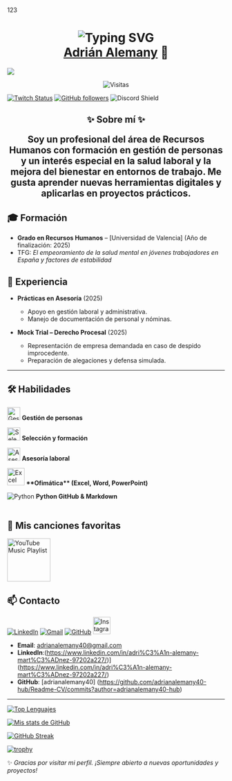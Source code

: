 123
<div align="center">
<h1 align="center"><div align="center">
  <img src="https://readme-typing-svg.herokuapp.com?font=Fira+Code&weight=600&size=28&pause=1000&color=F75C7E&center=true&vCenter=true&random=false&width=600&lines=👋+Hola%2C+soy;💼+Recursos+Humanos+%7C+Salud+Laboral;🚀+Aprender+%2B+Crear+%2B+Compartir" alt="Typing SVG" />
</div>
<a href="https://www.linkedin.com/in/adri%C3%A1n-alemany-mart%C3%ADnez-97202a227?lipi=urn%3Ali%3Apage%3Ad_flagship3_profile_view_base_contact_details%3BAxo%2BRs4YTdKi2Oum2EuD4w%3D%3D">       Adrián Alemany</a> 👋</h1>
</div>
<img src="https://ssm.swiss/wp-content/uploads/2021/02/edem.jpg">
<p align="center">
  <img src="https://komarev.com/ghpvc/?username=adrianalemany40-hub&color=blue&style=flat" alt="Visitas"/>
</p>

[![Twitch Status](https://img.shields.io/twitch/status/aristidevs?style=social)](https://www.twitch.tv/aristidevs)
[![GitHub followers](https://img.shields.io/github/followers/adrianalemany40-hub?style=social)](https://github.com/adrianalemany40-hub)
![Discord Shield](https://discordapp.com/api/guilds/807719549075980308/widget.png?style=shield)


<h2 align="center">✨ Sobre mí ✨

Soy un profesional del área de **Recursos Humanos** con formación en gestión de personas y un interés especial en la salud laboral y la mejora del bienestar en entornos de trabajo. Me gusta aprender nuevas herramientas digitales y aplicarlas en proyectos prácticos.  




## 🎓 Formación
- **Grado en Recursos Humanos** – [Universidad de Valencia] (Año de finalización: 2025)  
- TFG: *El empeoramiento de la salud mental en jóvenes trabajadores en España y factores de estabilidad*  




## 💼 Experiencia
- **Prácticas en Asesoría** (2025)  
  - Apoyo en gestión laboral y administrativa.  
  - Manejo de documentación de personal y nóminas.  

- **Mock Trial – Derecho Procesal** (2025)  
  - Representación de empresa demandada en caso de despido improcedente.  
  - Preparación de alegaciones y defensa simulada.  

---

## 🛠️ Habilidades<p>
  <img src="https://cdn-icons-png.flaticon.com/512/1256/1256650.png" alt="Gestión de personas" width="30" height="30"/> <b>Gestión de personas</b>
</p>
<p>
  <img src="https://cdn-icons-png.flaticon.com/512/3135/3135715.png" alt="Selección y formación" width="30" height="30"/> <b>Selección y formación</b>
</p>
<p>
  <img src="https://cdn-icons-png.flaticon.com/512/942/942748.png" alt="Asesoría laboral" width="30" height="30"/> <b>Asesoría laboral</b>
</p>
  <img src="https://cdn-icons-png.flaticon.com/512/732/732221.png" alt="Excel" width="40" height="40"/> <b>**Ofimática** (Excel, Word, PowerPoint)</b>
  
   ![Python](https://img.shields.io/badge/Python-3670A0?style=for-the-badge&logo=python&logoColor=ffdd54)
 **Python GitHub & Markdown** 
 


<img src="https://i.imgur.com/dBaSKWF.gif" width="100%" height="3px">

## 🎵 Mis canciones favoritas

<a href="https://music.youtube.com/playlist?list=LM" target="_blank">
    <img src="C:/Users/Adrián/Downloads/assets/Youtube_Music_icon.svg.png" 
         alt="YouTube Music Playlist" width="100">
</a>




## 📫 Contacto
[![LinkedIn](https://img.shields.io/badge/LinkedIn-blue?logo=linkedin&style=for-the-badge)](https://www.linkedin.com/in/adri%C3%A1n-alemany-mart%C3%ADnez-97202a227)
[![Gmail](https://img.shields.io/badge/Gmail-red?logo=gmail&style=for-the-badge)](mailto:adrianalemany40@gmail.com)
[![GitHub](https://img.shields.io/badge/GitHub-black?logo=github&style=for-the-badge)](https://github.com/adrianalemany40-hub)
 <a href="https://www.instagram.com/4lemany/">
    <img src="https://cdn-icons-png.flaticon.com/512/174/174855.png" alt="Instagram" width="40"/>
  </a>
</p>


- **Email**: adrianalemany40@gmail.com  
- **LinkedIn**:(https://www.linkedin.com/in/adri%C3%A1n-alemany-mart%C3%ADnez-97202a227/)](https://www.linkedin.com/in/adri%C3%A1n-alemany-mart%C3%ADnez-97202a227/)  
- **GitHub**: [adrianalemany40]
(https://github.com/adrianalemany40-hub/Readme-CV/commits?author=adrianalemany40-hub)  


---


[![Top Lenguajes](https://github-readme-stats.vercel.app/api/top-langs/?username=adrianalemany40-hub&layout=compact)](https://github.com/adrianalemany40-hub)



[![Mis stats de GitHub](https://github-readme-stats.vercel.app/api?username=adrianalemany40-hub&show_icons=true)](https://github.com/adrianalemany40-hub)



[![GitHub Streak](https://streak-stats.demolab.com/?user=adrianalemany40-hub&theme=radical)](https://git.io/streak-stats)



[![trophy](https://github-profile-trophy.vercel.app/?username=adrianalemany40-hub&theme=onedark)](https://github.com/ryo-ma/github-profile-trophy)


✨ *Gracias por visitar mi perfil. ¡Siempre abierto a nuevas oportunidades y proyectos!*  